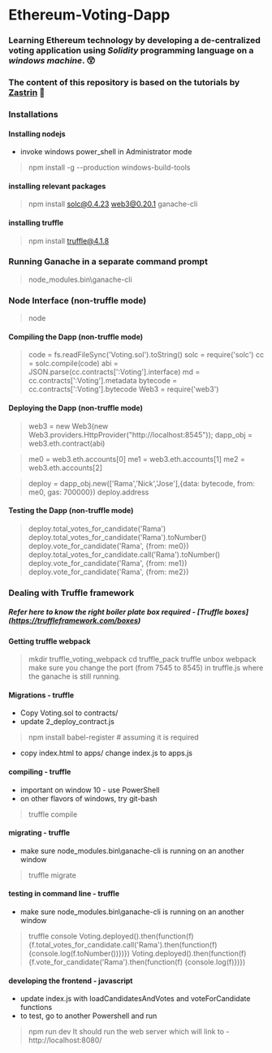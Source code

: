 # Ethereum-Voting-Dapp
### Learning Ethereum technology by developing a de-centralized voting application using *Solidity* programming language on a _windows machine_. :astonished:
### The content of this repository is based on the tutorials by [Zastrin](http://zastrin.com) :pray:

### Installations
#### Installing nodejs
* invoke windows power_shell in Administrator mode
>npm install -g --production windows-build-tools

#### installing relevant packages
>npm  install solc@0.4.23 web3@0.20.1 ganache-cli

#### installing truffle
>npm install truffle@4.1.8

### Running Ganache in a separate command prompt
>node_modules\.bin\ganache-cli


### Node Interface (non-truffle mode)
>node

#### Compiling the Dapp (non-truffle mode)
>code = fs.readFileSync('Voting.sol').toString()
>solc = require('solc')
>cc = solc.compile(code)
>abi =  JSON.parse(cc.contracts[':Voting'].interface)
>md = cc.contracts[':Voting'].metadata
>bytecode =  cc.contracts[':Voting'].bytecode
>Web3 = require('web3')

#### Deploying the Dapp (non-truffle mode)
>web3 = new Web3(new Web3.providers.HttpProvider("http://localhost:8545"));
>dapp_obj = web3.eth.contract(abi)

>me0 = web3.eth.accounts[0]
>me1 = web3.eth.accounts[1]
>me2 = web3.eth.accounts[2]

>deploy = dapp_obj.new(['Rama','Nick','Jose'],{data: bytecode, from: me0, gas: 700000})
>deploy.address

#### Testing the Dapp (non-truffle mode)
>deploy.total_votes_for_candidate('Rama')
>deploy.total_votes_for_candidate('Rama').toNumber()
>deploy.vote_for_candidate('Rama', {from: me0})
>deploy.total_votes_for_candidate.call('Rama').toNumber()
>deploy.vote_for_candidate('Rama', {from: me1})
>deploy.vote_for_candidate('Rama', {from: me2})


### Dealing with Truffle framework
##### Refer here to know the right boiler plate box required - [Truffle boxes] (https://truffleframework.com/boxes)

#### Getting truffle webpack
> mkdir truffle_voting_webpack
>cd truffle_pack
>truffle unbox webpack
make sure you change the port (from 7545 to 8545) in truffle.js where the ganache is still running.

#### Migrations - truffle
* Copy Voting.sol to contracts/
* update 2_deploy_contract.js
>npm install babel-register # assuming it is required
* copy index.html to apps/ change index.js to apps.js

#### compiling - truffle
* important on window 10 - use PowerShell
* on other flavors of windows, try git-bash
>truffle compile

#### migrating - truffle
* make sure node_modules\.bin\ganache-cli is running on an another window
>truffle migrate

#### testing in command line - truffle
* make sure node_modules\.bin\ganache-cli is running on an another window
>truffle console
>Voting.deployed().then(function(f) {f.total_votes_for_candidate.call('Rama').then(function(f) {console.log(f.toNumber())})})
>Voting.deployed().then(function(f) {f.vote_for_candidate('Rama').then(function(f) {console.log(f)})})

#### developing the frontend - javascript
* update index.js with loadCandidatesAndVotes and voteForCandidate functions
* to test, go to another Powershell and run
> npm run dev
It should run the web server which will link to - http://localhost:8080/

